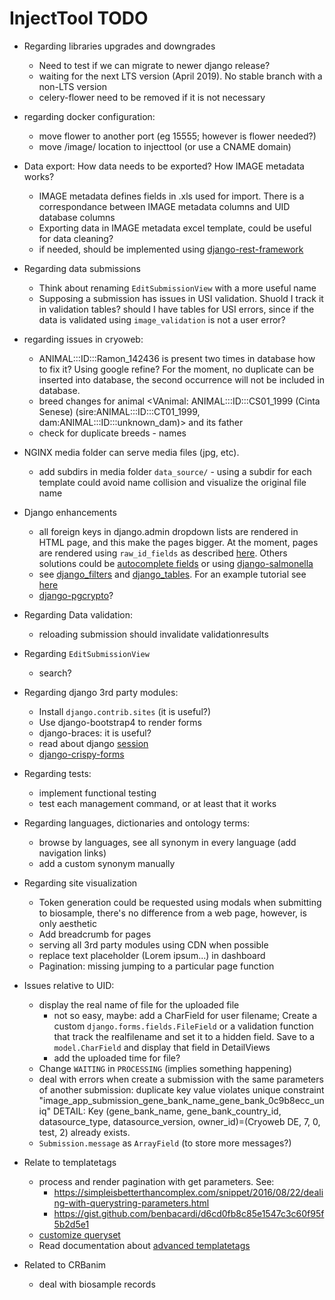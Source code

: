 
InjectTool TODO
===============

* Regarding libraries upgrades and downgrades
  - Need to test if we can migrate to newer django release?
  - waiting for the next LTS version (April 2019). No stable branch with a non-LTS version
  - celery-flower need to be removed if it is not necessary

* regarding docker configuration:
  - move flower to another port (eg 15555; however is flower needed?)
  - move /image/ location to injecttool (or use a CNAME domain)

* Data export: How data needs to be exported? How IMAGE metadata works?
  - IMAGE metadata defines fields in .xls used for import. There is a correspondance
    between IMAGE metadata columns and UID database columns
  - Exporting data in IMAGE metadata excel template, could be useful for data
    cleaning?
  - if needed, should be implemented using [django-rest-framework](https://www.django-rest-framework.org/)

* Regarding data submissions
  - Think about renaming `EditSubmissionView` with a more useful name
  - Supposing a submission has issues in USI validation. Shuold I track it in
    validation tables? should I have tables for USI errors, since if the
    data is validated using `image_validation` is not a user error?

* regarding issues in cryoweb:
  - ANIMAL:::ID:::Ramon_142436 is present two times in database how to fix it?
    Using google refine? For the moment, no duplicate can be inserted into database,
    the second occurrence will not be included in database.
  - breed changes for animal <VAnimal: ANIMAL:::ID:::CS01_1999 (Cinta Senese) (sire:ANIMAL:::ID:::CT01_1999, dam:ANIMAL:::ID:::unknown_dam)>
    and its father
  - check for duplicate breeds - names

* NGINX media folder can serve media files (jpg, etc).
  - add subdirs in media folder `data_source/` - using a subdir for each template
    could avoid name collision and visualize the original file name

* Django enhancements
  - all foreign keys in django.admin dropdown lists are rendered in HTML page, and this make the
    pages bigger. At the moment, pages are rendered using `raw_id_fields` as described
    [here](https://books.agiliq.com/projects/django-admin-cookbook/en/latest/many_fks.html).
    Others solutions could be [autocomplete fields](http://django-extensions.readthedocs.io/en/latest/admin_extensions.html?highlight=ForeignKeyAutocompleteAdmin)
    or using [django-salmonella](https://github.com/lincolnloop/django-dynamic-raw-id)
  - see [django_filters](https://django-filter.readthedocs.io/) and [django_tables](https://django-tables2.readthedocs.io/en/latest/).
    For an example tutorial see [here](https://www.craigderington.me/generic-list-view-with-django-tables/)
  - [django-pgcrypto](https://django-pgcrypto-expressions.readthedocs.io/en/latest/)?

* Regarding Data validation:
  - reloading submission should invalidate validationresults

* Regarding `EditSubmissionView`
  - search?

* Regarding django 3rd party modules:
  - Install `django.contrib.sites` (it is useful?)
  - Use django-bootstrap4 to render forms
  - django-braces: it is useful?
  - read about django [session](https://docs.djangoproject.com/en/1.11/topics/http/sessions/)
  - [django-crispy-forms](https://simpleisbetterthancomplex.com/tutorial/2018/08/13/how-to-use-bootstrap-4-forms-with-django.html)

* Regarding tests:
  - implement functional testing
  - test each management command, or at least that it works

* Regarding languages, dictionaries and ontology terms:
  - browse by languages, see all synonym in every language (add navigation links)
  - add a custom synonym manually

* Regarding site visualization
  - Token generation could be requested using modals when submitting to biosample,
    there's no difference from a web page, however, is only aesthetic
  - Add breadcrumb for pages
  - serving all 3rd party modules using CDN when possible
  - replace text placeholder (Lorem ipsum...) in dashboard
  - Pagination: missing jumping to a particular page function

* Issues relative to UID:
  - display the real name of file for the uploaded file
    - not so easy, maybe: add a CharField for user filename; Create a custom
      `django.forms.fields.FileField` or a validation function that track the
      realfilename and set it to a hidden field. Save to a `model.CharField` and
      display that field in DetailViews
    - add the uploaded time for file?
  - Change `WAITING` in `PROCESSING` (implies something happening)
  - deal with errors when create a submission with the same parameters of another
    submission:
      duplicate key value violates unique constraint "image_app_submission_gene_bank_name_gene_bank_0c9b8ecc_uniq"
        DETAIL:  Key (gene_bank_name, gene_bank_country_id, datasource_type, datasource_version, owner_id)=(Cryoweb DE, 7, 0, test, 2) already exists.
  - `Submission.message` as `ArrayField` (to store more messages?)

* Relate to templatetags
  - process and render pagination with get parameters. See:
    - https://simpleisbetterthancomplex.com/snippet/2016/08/22/dealing-with-querystring-parameters.html
    - https://gist.github.com/benbacardi/d6cd0fb8c85e1547c3c60f95f5b2d5e1
  - [customize queryset](https://stackoverflow.com/questions/22902457/django-listview-customising-queryset)
  - Read documentation about [advanced templatetags](https://djangobook.com/advanced-custom-template-tags/)

* Related to CRBanim
  - deal with biosample records
